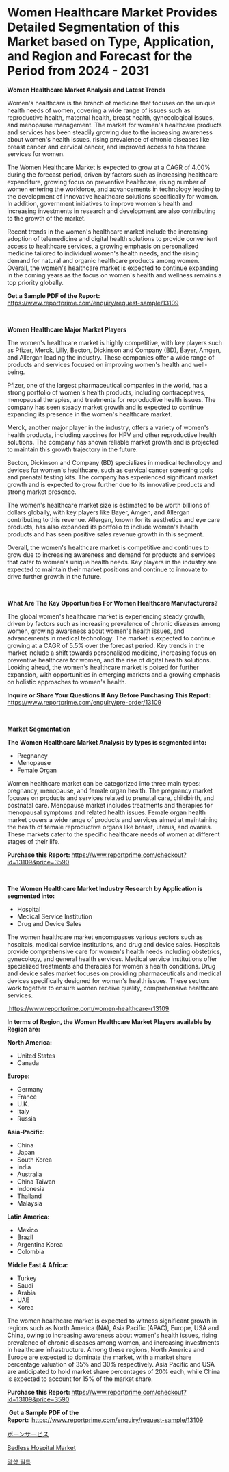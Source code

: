 <p><h1>Women Healthcare Market Provides Detailed Segmentation of this Market based on Type, Application, and Region and Forecast for the Period from 2024 - 2031</h1></p><p><strong>Women Healthcare Market Analysis and Latest Trends</strong></p>
<p><p>Women's healthcare is the branch of medicine that focuses on the unique health needs of women, covering a wide range of issues such as reproductive health, maternal health, breast health, gynecological issues, and menopause management. The market for women's healthcare products and services has been steadily growing due to the increasing awareness about women's health issues, rising prevalence of chronic diseases like breast cancer and cervical cancer, and improved access to healthcare services for women.</p><p>The Women Healthcare Market is expected to grow at a CAGR of 4.00% during the forecast period, driven by factors such as increasing healthcare expenditure, growing focus on preventive healthcare, rising number of women entering the workforce, and advancements in technology leading to the development of innovative healthcare solutions specifically for women. In addition, government initiatives to improve women's health and increasing investments in research and development are also contributing to the growth of the market.</p><p>Recent trends in the women's healthcare market include the increasing adoption of telemedicine and digital health solutions to provide convenient access to healthcare services, a growing emphasis on personalized medicine tailored to individual women's health needs, and the rising demand for natural and organic healthcare products among women. Overall, the women's healthcare market is expected to continue expanding in the coming years as the focus on women's health and wellness remains a top priority globally.</p></p>
<p><strong>Get a Sample PDF of the Report:&nbsp;</strong> <a href="https://www.reportprime.com/enquiry/request-sample/13109">https://www.reportprime.com/enquiry/request-sample/13109</a></p>
<p>&nbsp;</p>
<p><strong>Women Healthcare Major Market Players</strong></p>
<p><p>The women's healthcare market is highly competitive, with key players such as Pfizer, Merck, Lilly, Becton, Dickinson and Company (BD), Bayer, Amgen, and Allergan leading the industry. These companies offer a wide range of products and services focused on improving women's health and well-being.</p><p>Pfizer, one of the largest pharmaceutical companies in the world, has a strong portfolio of women's health products, including contraceptives, menopausal therapies, and treatments for reproductive health issues. The company has seen steady market growth and is expected to continue expanding its presence in the women's healthcare market.</p><p>Merck, another major player in the industry, offers a variety of women's health products, including vaccines for HPV and other reproductive health solutions. The company has shown reliable market growth and is projected to maintain this growth trajectory in the future.</p><p>Becton, Dickinson and Company (BD) specializes in medical technology and devices for women's healthcare, such as cervical cancer screening tools and prenatal testing kits. The company has experienced significant market growth and is expected to grow further due to its innovative products and strong market presence.</p><p>The women's healthcare market size is estimated to be worth billions of dollars globally, with key players like Bayer, Amgen, and Allergan contributing to this revenue. Allergan, known for its aesthetics and eye care products, has also expanded its portfolio to include women's health products and has seen positive sales revenue growth in this segment.</p><p>Overall, the women's healthcare market is competitive and continues to grow due to increasing awareness and demand for products and services that cater to women's unique health needs. Key players in the industry are expected to maintain their market positions and continue to innovate to drive further growth in the future.</p></p>
<p>&nbsp;</p>
<p><strong>What Are The Key Opportunities For Women Healthcare Manufacturers?</strong></p>
<p><p>The global women's healthcare market is experiencing steady growth, driven by factors such as increasing prevalence of chronic diseases among women, growing awareness about women's health issues, and advancements in medical technology. The market is expected to continue growing at a CAGR of 5.5% over the forecast period. Key trends in the market include a shift towards personalized medicine, increasing focus on preventive healthcare for women, and the rise of digital health solutions. Looking ahead, the women's healthcare market is poised for further expansion, with opportunities in emerging markets and a growing emphasis on holistic approaches to women's health.</p></p>
<p><strong>Inquire or Share Your Questions If Any Before Purchasing This Report:</strong> <a href="https://www.reportprime.com/enquiry/pre-order/13109">https://www.reportprime.com/enquiry/pre-order/13109</a></p>
<p>&nbsp;</p>
<p><strong>Market Segmentation</strong></p>
<p><strong>The Women Healthcare Market Analysis by types is segmented into:</strong></p>
<p><ul><li>Pregnancy</li><li>Menopause</li><li>Female Organ</li></ul></p>
<p><p>Women healthcare market can be categorized into three main types: pregnancy, menopause, and female organ health. The pregnancy market focuses on products and services related to prenatal care, childbirth, and postnatal care. Menopause market includes treatments and therapies for menopausal symptoms and related health issues. Female organ health market covers a wide range of products and services aimed at maintaining the health of female reproductive organs like breast, uterus, and ovaries. These markets cater to the specific healthcare needs of women at different stages of their life.</p></p>
<p><strong>Purchase this Report:&nbsp;</strong><a href="https://www.reportprime.com/checkout?id=13109&price=3590">https://www.reportprime.com/checkout?id=13109&price=3590</a></p>
<p>&nbsp;</p>
<p><strong>The Women Healthcare Market Industry Research by Application is segmented into:</strong></p>
<p><ul><li>Hospital</li><li>Medical Service Institution</li><li>Drug and Device Sales</li></ul></p>
<p><p>The women healthcare market encompasses various sectors such as hospitals, medical service institutions, and drug and device sales. Hospitals provide comprehensive care for women's health needs including obstetrics, gynecology, and general health services. Medical service institutions offer specialized treatments and therapies for women's health conditions. Drug and device sales market focuses on providing pharmaceuticals and medical devices specifically designed for women's health issues. These sectors work together to ensure women receive quality, comprehensive healthcare services.</p></p>
<p><a href="https://www.reportprime.com/women-healthcare-r13109">&nbsp;https://www.reportprime.com/women-healthcare-r13109</a></p>
<p><strong>In terms of Region, the Women Healthcare Market Players available by Region are:</strong></p>
<p>
    <p> <strong> North America: </strong>
        <ul>
            <li>United States</li>
            <li>Canada</li>
        </ul>
        </p> 
    <p> <strong> Europe: </strong>
        <ul>
            <li>Germany</li>
            <li>France</li>
            <li>U.K.</li>
            <li>Italy</li>
            <li>Russia</li>
        </ul>
        </p> 
    <p> <strong> Asia-Pacific: </strong>
        <ul>
            <li>China</li>
            <li>Japan</li>
            <li>South Korea</li>
            <li>India</li>
            <li>Australia</li>
            <li>China Taiwan</li>
            <li>Indonesia</li>
            <li>Thailand</li>
            <li>Malaysia</li>
        </ul>
        </p> 
    <p> <strong> Latin America: </strong>
        <ul>
            <li>Mexico</li>
            <li>Brazil</li>
            <li>Argentina Korea</li>
            <li>Colombia</li>
        </ul>
        </p> 
    <p> <strong> Middle East & Africa: </strong>
        <ul>
            <li>Turkey</li>
            <li>Saudi</li>
            <li>Arabia</li>
            <li>UAE</li>
            <li>Korea</li>
        </ul>
    </p>
    </p>
<p><p>The women healthcare market is expected to witness significant growth in regions such as North America (NA), Asia Pacific (APAC), Europe, USA and China, owing to increasing awareness about women's health issues, rising prevalence of chronic diseases among women, and increasing investments in healthcare infrastructure. Among these regions, North America and Europe are expected to dominate the market, with a market share percentage valuation of 35% and 30% respectively. Asia Pacific and USA are anticipated to hold market share percentages of 20% each, while China is expected to account for 15% of the market share.</p></p>
<p><strong>Purchase this Report: </strong><a href="https://www.reportprime.com/checkout?id=13109&price=3590">https://www.reportprime.com/checkout?id=13109&price=3590</a></p>
<p>&nbsp;<strong>Get a Sample PDF of the Report:&nbsp;&nbsp;</strong><a href="https://www.reportprime.com/enquiry/request-sample/13109">https://www.reportprime.com/enquiry/request-sample/13109</a></p>
<p><strong></strong></p>
<p><p><a href="https://github.com/oafhukehf4709715/Market-Research-Report-List-1/blob/main/106443627348.md">ポーンサービス</a></p><p><a href="https://github.com/WillieWoodard/Market-Research-Report-List-4/blob/main/bedless-hospital-market.md">Bedless Hospital Market</a></p><p><a href="https://medium.com/@kelsiorphy/%EA%B4%91%ED%95%99-%ED%95%84%EB%A6%84-%EC%8B%9C%EC%9E%A5-%EC%A7%80%ED%91%9C-%EB%94%94%EC%BD%94%EB%94%A9-%EC%8B%9C%EC%9E%A5-%EC%A0%90%EC%9C%A0%EC%9C%A8-%ED%8A%B8%EB%A0%8C%EB%93%9C-%EB%B0%8F-%EC%84%B1%EC%9E%A5-%ED%8C%A8%ED%84%B4-072b60aba44d">광학 필름</a></p></p>